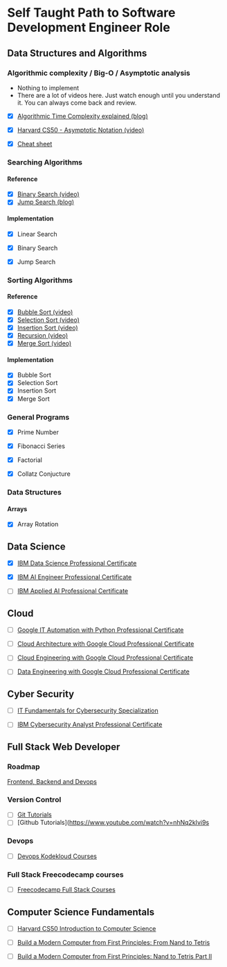 # Self Taught Path to Software Development Engineer Role

## Data Structures and Algorithms

### Algorithmic complexity / Big-O / Asymptotic analysis

- Nothing to implement
- There are a lot of videos here. Just watch enough until you understand it. You can always come back and review.

- [X] [Algorithmic Time Complexity explained (blog)](https://devopedia.org/algorithmic-complexity#:~:text=Algorithmic%20complexity%20is%20a%20measure,asymptotically%20as%20n%20approaches%20infinity)
- [X] [Harvard CS50 - Asymptotic Notation (video)](https://www.youtube.com/watch?v=iOq5kSKqeR4)
- [X] [Cheat sheet](http://bigocheatsheet.com/)


### Searching Algorithms

#### Reference 
- [X] [Binary Search (video)](https://www.youtube.com/watch?v=D5SrAga1pno)
- [X] [Jump Search (blog)](https://www.studytonight.com/data-structures/jump-search-algorithm)

#### Implementation
- [X] Linear Search
- [X] Binary Search 
- [X] Jump Search


### Sorting Algorithms

#### Reference 
- [X] [Bubble Sort (video)](https://www.youtube.com/watch?v=RT-hUXUWQ2I)
- [X] [Selection Sort (video)](https://www.youtube.com/watch?v=3hH8kTHFw2A)
- [X] [Insertion Sort (video)](https://www.youtube.com/watch?v=O0VbBkUvriI)
- [X] [Recursion (video)](https://www.youtube.com/watch?v=mz6tAJMVmfM)
- [X] [Merge Sort (video)](https://www.youtube.com/watch?v=Ns7tGNbtvV4) 

#### Implementation
- [X] Bubble Sort
- [X] Selection Sort
- [X] Insertion Sort
- [X] Merge Sort

### General Programs

- [X] Prime Number 
- [X] Fibonacci Series
- [X] Factorial
- [X] Collatz Conjucture


### Data Structures

#### Arrays
- [X] Array Rotation


## Data Science
- [X] [IBM Data Science Professional Certificate](https://www.coursera.org/professional-certificates/ibm-data-science)
- [X] [IBM AI Engineer Professional Certificate](https://www.coursera.org/professional-certificates/ai-engineer)
- [ ] [IBM Applied AI Professional Certificate](https://www.coursera.org/professional-certificates/applied-artifical-intelligence-ibm-watson-ai)


## Cloud
- [ ] [Google IT Automation with Python Professional Certificate](https://www.coursera.org/professional-certificates/google-it-automation) 
- [ ] [Cloud Architecture with Google Cloud Professional Certificate](https://www.coursera.org/professional-certificates/gcp-cloud-architect)
- [ ] [Cloud Engineering with Google Cloud Professional Certificate](https://www.coursera.org/professional-certificates/cloud-engineering-gcp)
- [ ] [Data Engineering with Google Cloud Professional Certificate](https://www.coursera.org/professional-certificates/gcp-data-engineering)


## Cyber Security
- [ ] [IT Fundamentals for Cybersecurity Specialization](https://www.coursera.org/specializations/it-fundamentals-cybersecurity)
- [ ] [IBM Cybersecurity Analyst Professional Certificate](https://www.coursera.org/professional-certificates/ibm-cybersecurity-analyst)


## Full Stack Web Developer 

### Roadmap
[Frontend, Backend and Devops](https://www.freecodecamp.org/news/2019-web-developer-roadmap/)

### Version Control
- [ ] [Git Tutorials](https://www.youtube.com/watch?v=USjZcfj8yxE)
- [ ] [Github Tutorials](https://www.youtube.com/watch?v=nhNq2kIvi9s

### Devops
- [ ] [Devops Kodekloud Courses](https://kodekloud.com/p/learning-path)

### Full Stack Freecodecamp courses
- [ ] [Freecodecamp Full Stack Courses](https://www.freecodecamp.org/learn)

## Computer Science Fundamentals
- [ ] [Harvard CS50 Introduction to Computer Science](https://cs50.harvard.edu/summer/2020/)
- [ ] [Build a Modern Computer from First Principles: From Nand to Tetris](https://www.coursera.org/learn/build-a-computer)
- [ ] [Build a Modern Computer from First Principles: Nand to Tetris Part II](https://www.coursera.org/learn/nand2tetris2)




